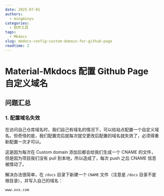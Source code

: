 ```yaml
---
date: 2025-07-01
authors:
  - mingminyu
categories:
  - 软件工具
tags:
  - Mkdocs
slug: mkdocs-config-custom-domain-for-github-page
readtime: 2
---
```


# Material-Mkdocs 配置 Github Page 自定义域名


## 问题汇总

### 1. 配置域名失效

在访问自己仓库域名时，我们自己有域名的情况下，可以给站点配置一个自定义域名。但奇怪的是，我们配置完后就每次提交更改后配置的域名就失效了，必须得重新配置一次才可以。

这是因为每次在 Custom domain 添加后都会给我们生成一个 CNAME 的文件，但是因为项目我们没有 pull 到本地，所以造成了，每次 push 之后 CNAME 信息被情动了。

解决办法很简单，在 `/docs` 目录下新建一个 `CNAME` 文件（注意是 `/docs` 目录不是根目录），并写入自己的域名：

```bash linenums="1" title="docs/CNAME"
www.xxx.com
```
